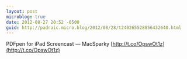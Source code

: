 ```yaml
---
layout: post
microblog: true
date: 2012-08-27 20:52 -0500
guid: http://padraic.micro.blog/2012/08/28/t240265528856432640.html
---
```

PDFpen for iPad Screencast — MacSparky [http://t.co/OpswOt1z](http://t.co/OpswOt1z)
